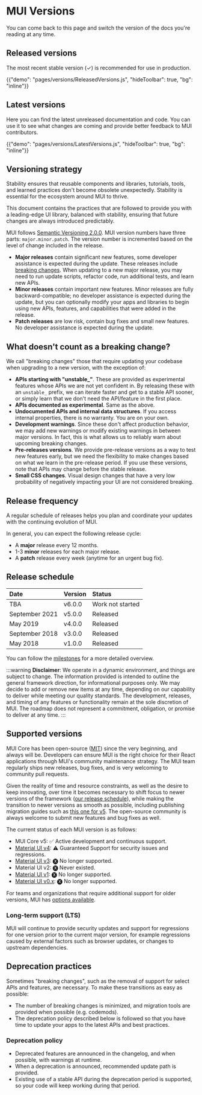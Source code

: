 # MUI Versions

<p class="description">You can come back to this page and switch the version of the docs you're reading at any time.</p>

## Released versions

The most recent stable version (✓) is recommended for use in production.

{{"demo": "pages/versions/ReleasedVersions.js", "hideToolbar": true, "bg": "inline"}}

## Latest versions

Here you can find the latest unreleased documentation and code.
You can use it to see what changes are coming and provide better feedback to MUI contributors.

{{"demo": "pages/versions/LatestVersions.js", "hideToolbar": true, "bg": "inline"}}

## Versioning strategy

Stability ensures that reusable components and libraries, tutorials, tools, and learned practices don't become obsolete unexpectedly.
Stability is essential for the ecosystem around MUI to thrive.

This document contains the practices that are followed to provide you with a leading-edge UI library, balanced with stability, ensuring that future changes are always introduced predictably.

MUI follows [Semantic Versioning 2.0.0](https://semver.org/).
MUI version numbers have three parts: `major.minor.patch`.
The version number is incremented based on the level of change included in the release.

- **Major releases** contain significant new features, some developer assistance is expected during the update.
  These releases include [breaking changes](#what-doesnt-count-as-a-breaking-change).
  When updating to a new major release, you may need to run update scripts, refactor code, run additional tests, and learn new APIs.
- **Minor releases** contain important new features.
  Minor releases are fully backward-compatible; no developer assistance is expected during the update, but you can optionally modify your apps and libraries to begin using new APIs, features, and capabilities that were added in the release.
- **Patch releases** are low risk, contain bug fixes and small new features.
  No developer assistance is expected during the update.

## What doesn't count as a breaking change?

We call "breaking changes" those that require updating your codebase when upgrading to a new version, with the exception of:

- **APIs starting with "unstable\_"**. These are provided as experimental features whose APIs we are not yet confident in.
  By releasing these with an `unstable_` prefix, we can iterate faster and get to a stable API sooner, or simply learn that we don't need the API/feature in the first place.
- **APIs documented as experimental**. Same as the above.
- **Undocumented APIs and internal data structures**. If you access internal properties, there is no warranty. You are on your own.
- **Development warnings**. Since these don't affect production behavior, we may add new warnings or modify existing warnings in between major versions.
  In fact, this is what allows us to reliably warn about upcoming breaking changes.
- **Pre-releases versions**. We provide pre-release versions as a way to test new features early, but we need the flexibility to make changes based on what we learn in the pre-release period.
  If you use these versions, note that APIs may change before the stable release.
- **Small CSS changes**. Visual design changes that have a very low probability of negatively impacting your UI are not considered breaking.

## Release frequency

A regular schedule of releases helps you plan and coordinate your updates with the continuing evolution of MUI.

In general, you can expect the following release cycle:

- A **major** release every 12 months.
- 1-3 **minor** releases for each major release.
- A **patch** release every week (anytime for an urgent bug fix).

## Release schedule

| Date           | Version | Status           |
| :------------- | :------ | :--------------- |
| TBA            | v6.0.0  | Work not started |
| September 2021 | v5.0.0  | Released         |
| May 2019       | v4.0.0  | Released         |
| September 2018 | v3.0.0  | Released         |
| May 2018       | v1.0.0  | Released         |

You can follow the [milestones](https://github.com/mui/material-ui/milestones) for a more detailed overview.

:::warning
**Disclaimer**: We operate in a dynamic environment, and things are subject to change. The information provided is intended to outline the general framework direction, for informational purposes only. We may decide to add or remove new items at any time, depending on our capability to deliver while meeting our quality standards. The development, releases, and timing of any features or functionality remain at the sole discretion of MUI. The roadmap does not represent a commitment, obligation, or promise to deliver at any time.
:::

## Supported versions

MUI Core has been open-source ([MIT](https://tldrlegal.com/license/mit-license)) since the very beginning, and always will be.
Developers can ensure MUI is the right choice for their React applications through MUI's community maintenance strategy.
The MUI team regularly ships new releases, bug fixes, and is very welcoming to community pull requests.

Given the reality of time and resource constraints, as well as the desire to keep innovating, over time it becomes necessary to shift focus to newer versions of the framework ([our release schedule](#release-frequency)), while making the transition to newer versions as smooth as possible, including publishing migration guides such as [this one for v5](/material-ui/migration/migration-v4/).
The open-source community is always welcome to submit new features and bug fixes as well.

The current status of each MUI version is as follows:

- MUI Core v5: ✅ Active development and continuous support.
- [Material UI v4](https://v4.mui.com/): ⚠️ Guaranteed Support for security issues and regressions.
- [Material UI v3](https://v3.mui.com/): 🅧 No longer supported.
- Material UI v2: 🅧 Never existed.
- [Material UI v1](https://v1.mui.com/): 🅧 No longer supported.
- [Material UI v0.x](https://v0.mui.com/#/): 🅧 No longer supported.

For teams and organizations that require additional support for older versions, MUI has [options available](/material-ui/getting-started/support/#paid-support).

### Long-term support (LTS)

MUI will continue to provide security updates and support for regressions for one version prior to the current major version, for example regressions caused by external factors such as browser updates, or changes to upstream dependencies.

## Deprecation practices

Sometimes "breaking changes", such as the removal of support for select APIs and features, are necessary.
To make these transitions as easy as possible:

- The number of breaking changes is minimized, and migration tools are provided when possible (e.g. codemods).
- The deprecation policy described below is followed so that you have time to update your apps to the latest APIs and best practices.

### Deprecation policy

- Deprecated features are announced in the changelog, and when possible, with warnings at runtime.
- When a deprecation is announced, recommended update path is provided.
- Existing use of a stable API during the deprecation period is supported, so your code will keep working during that period.
